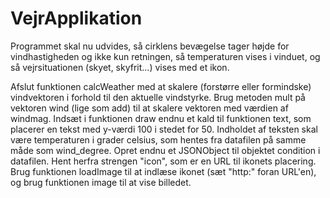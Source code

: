 # VejrApplikation
Programmet skal nu udvides, så cirklens bevægelse tager højde for vindhastigheden og ikke kun retningen, så temperaturen vises i vinduet, og så vejrsituationen (skyet, skyfrit...) vises med et ikon.

Afslut funktionen calcWeather med at skalere (forstørre eller formindske) vindvektoren i forhold til den aktuelle vindstyrke. Brug metoden mult på vektoren wind (lige som add) til at skalere vektoren med værdien af windmag.
Indsæt i funktionen draw endnu et kald til funktionen text, som placerer en tekst med y-værdi 100 i stedet for 50. Indholdet af teksten skal være temperaturen i grader celsius, som hentes fra datafilen på samme måde som wind_degree.
Opret endnu et JSONObject til objektet condition i datafilen. Hent herfra strengen "icon", som er en URL til ikonets placering. Brug funktionen loadImage til at indlæse ikonet (sæt "http:" foran URL'en), og brug funktionen image til at vise billedet.
